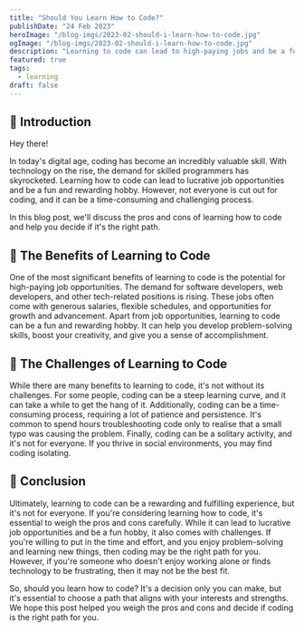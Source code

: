 ```yaml
---
title: "Should You Learn How to Code?"
publishDate: "24 Feb 2023"
heroImage: "/blog-imgs/2023-02-should-i-learn-how-to-code.jpg"
ogImage: "/blog-imgs/2023-02-should-i-learn-how-to-code.jpg"
description: "Learning to code can lead to high-paying jobs and be a fun, but it comes with challenges. It's important to weigh the pros and cons carefully before diving in"
featured: true
tags:
  - learning
draft: false
---
```


## 🤖 Introduction

Hey there!

In today's digital age, coding has become an incredibly valuable skill. With technology on the rise, the demand for skilled programmers has skyrocketed. Learning how to code can lead to lucrative job opportunities and be a fun and rewarding hobby. However, not everyone is cut out for coding, and it can be a time-consuming and challenging process.

In this blog post, we'll discuss the pros and cons of learning how to code and help you decide if it's the right path.

## 🚀 The Benefits of Learning to Code

One of the most significant benefits of learning to code is the potential for high-paying job opportunities. The demand for software developers, web developers, and other tech-related positions is rising. These jobs often come with generous salaries, flexible schedules, and opportunities for growth and advancement. Apart from job opportunities, learning to code can be a fun and rewarding hobby. It can help you develop problem-solving skills, boost your creativity, and give you a sense of accomplishment.

## 🤔 The Challenges of Learning to Code

While there are many benefits to learning to code, it's not without its challenges. For some people, coding can be a steep learning curve, and it can take a while to get the hang of it. Additionally, coding can be a time-consuming process, requiring a lot of patience and persistence. It's common to spend hours troubleshooting code only to realise that a small typo was causing the problem. Finally, coding can be a solitary activity, and it's not for everyone. If you thrive in social environments, you may find coding isolating.

## 🎉 Conclusion

Ultimately, learning to code can be a rewarding and fulfilling experience, but it's not for everyone. If you're considering learning how to code, it's essential to weigh the pros and cons carefully. While it can lead to lucrative job opportunities and be a fun hobby, it also comes with challenges. If you're willing to put in the time and effort, and you enjoy problem-solving and learning new things, then coding may be the right path for you. However, if you're someone who doesn't enjoy working alone or finds technology to be frustrating, then it may not be the best fit.

So, should you learn how to code? It's a decision only you can make, but it's essential to choose a path that aligns with your interests and strengths. We hope this post helped you weigh the pros and cons and decide if coding is the right path for you.
